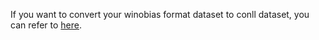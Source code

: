 If you want to convert your winobias format dataset to conll dataset, you can refer to [here](https://github.com/JieyuZhao/toWino).
